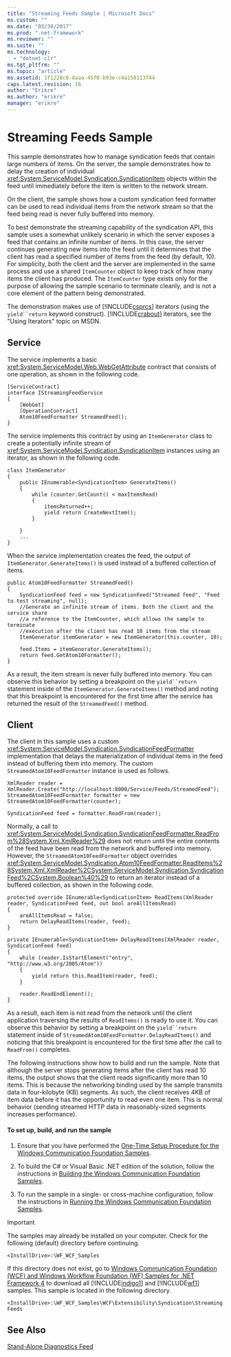 ```yaml
---
title: "Streaming Feeds Sample | Microsoft Docs"
ms.custom: ""
ms.date: "03/30/2017"
ms.prod: ".net-framework"
ms.reviewer: ""
ms.suite: ""
ms.technology: 
  - "dotnet-clr"
ms.tgt_pltfrm: ""
ms.topic: "article"
ms.assetid: 1f1228c0-daaa-45f0-b93e-c4a158113744
caps.latest.revision: 16
author: "Erikre"
ms.author: "erikre"
manager: "erikre"
---
```

# Streaming Feeds Sample
This sample demonstrates how to manage syndication feeds that contain large numbers of items. On the server, the sample demonstrates how to delay the creation of individual <xref:System.ServiceModel.Syndication.SyndicationItem> objects within the feed until immediately before the item is written to the network stream.  
  
 On the client, the sample shows how a custom syndication feed formatter can be used to read individual items from the network stream so that the feed being read is never fully buffered into memory.  
  
 To best demonstrate the streaming capability of the syndication API, this sample uses a somewhat unlikely scenario in which the server exposes a feed that contains an infinite number of items. In this case, the server continues generating new items into the feed until it determines that the client has read a specified number of items from the feed (by default, 10). For simplicity, both the client and the server are implemented in the same process and use a shared `ItemCounter` object to keep track of how many items the client has produced. The `ItemCounter` type exists only for the purpose of allowing the sample scenario to terminate cleanly, and is not a core element of the pattern being demonstrated.  
  
 The demonstration makes use of [!INCLUDE[csprcs](../../../../includes/csprcs-md.md)] iterators (using the `yield``return` keyword construct). [!INCLUDE[crabout](../../../../includes/crabout-md.md)] iterators, see the "Using Iterators" topic on MSDN.  
  
## Service  
 The service implements a basic <xref:System.ServiceModel.Web.WebGetAttribute> contract that consists of one operation, as shown in the following code.  
  
```  
[ServiceContract]  
interface IStreamingFeedService  
{  
    [WebGet]  
    [OperationContract]  
    Atom10FeedFormatter StreamedFeed();  
}  
```  
  
 The service implements this contract by using an `ItemGenerator` class to create a potentially infinite stream of <xref:System.ServiceModel.Syndication.SyndicationItem> instances using an iterator, as shown in the following code.  
  
```  
class ItemGenerator  
{  
    public IEnumerable<SyndicationItem> GenerateItems()  
    {  
        while (counter.GetCount() < maxItemsRead)  
        {  
            itemsReturned++;  
            yield return CreateNextItem();  
        }  
  
    }  
    ...  
}  
```  
  
 When the service implementation creates the feed, the output of `ItemGenerator.GenerateItems()` is used instead of a buffered collection of items.  
  
```  
public Atom10FeedFormatter StreamedFeed()  
{  
    SyndicationFeed feed = new SyndicationFeed("Streamed feed", "Feed to test streaming", null);  
    //Generate an infinite stream of items. Both the client and the service share  
    //a reference to the ItemCounter, which allows the sample to terminate  
    //execution after the client has read 10 items from the stream  
    ItemGenerator itemGenerator = new ItemGenerator(this.counter, 10);  
  
    feed.Items = itemGenerator.GenerateItems();  
    return feed.GetAtom10Formatter();  
}  
```  
  
 As a result, the item stream is never fully buffered into memory. You can observe this behavior by setting a breakpoint on the `yield``return` statement inside of the `ItemGenerator.GenerateItems()` method and noting that this breakpoint is encountered for the first time after the service has returned the result of the `StreamedFeed()` method.  
  
## Client  
 The client in this sample uses a custom <xref:System.ServiceModel.Syndication.SyndicationFeedFormatter> implementation that delays the materialization of individual items in the feed instead of buffering them into memory. The custom `StreamedAtom10FeedFormatter` instance is used as follows.  
  
```  
XmlReader reader = XmlReader.Create("http://localhost:8000/Service/Feeds/StreamedFeed");  
StreamedAtom10FeedFormatter formatter = new StreamedAtom10FeedFormatter(counter);  
  
SyndicationFeed feed = formatter.ReadFrom(reader);  
```  
  
 Normally, a call to <xref:System.ServiceModel.Syndication.SyndicationFeedFormatter.ReadFrom%28System.Xml.XmlReader%29> does not return until the entire contents of the feed have been read from the network and buffered into memory. However, the `StreamedAtom10FeedFormatter` object overrides <xref:System.ServiceModel.Syndication.Atom10FeedFormatter.ReadItems%28System.Xml.XmlReader%2CSystem.ServiceModel.Syndication.SyndicationFeed%2CSystem.Boolean%40%29> to return an iterator instead of a buffered collection, as shown in the following code.  
  
```  
protected override IEnumerable<SyndicationItem> ReadItems(XmlReader reader, SyndicationFeed feed, out bool areAllItemsRead)  
{  
    areAllItemsRead = false;  
    return DelayReadItems(reader, feed);  
}  
  
private IEnumerable<SyndicationItem> DelayReadItems(XmlReader reader, SyndicationFeed feed)  
{  
    while (reader.IsStartElement("entry", "http://www.w3.org/2005/Atom"))  
    {  
        yield return this.ReadItem(reader, feed);  
    }  
  
    reader.ReadEndElement();  
}  
```  
  
 As a result, each item is not read from the network until the client application traversing the results of `ReadItems()` is ready to use it. You can observe this behavior by setting a breakpoint on the `yield``return` statement inside of `StreamedAtom10FeedFormatter.DelayReadItems()` and noticing that this breakpoint is encountered for the first time after the call to `ReadFrom()` completes.  
  
 The following instructions show how to build and run the sample. Note that although the server stops generating items after the client has read 10 items, the output shows that the client reads significantly more than 10 items. This is because the networking binding used by the sample transmits data in four-kilobyte (KB) segments. As such, the client receives 4KB of item data before it has the opportunity to read even one item. This is normal behavior (sending streamed HTTP data in reasonably-sized segments increases performance).  
  
#### To set up, build, and run the sample  
  
1.  Ensure that you have performed the [One-Time Setup Procedure for the Windows Communication Foundation Samples](../../../../docs/framework/wcf/samples/one-time-setup-procedure-for-the-wcf-samples.md).  
  
2.  To build the C# or Visual Basic .NET edition of the solution, follow the instructions in [Building the Windows Communication Foundation Samples](../../../../docs/framework/wcf/samples/building-the-samples.md).  
  
3.  To run the sample in a single- or cross-machine configuration, follow the instructions in [Running the Windows Communication Foundation Samples](../../../../docs/framework/wcf/samples/running-the-samples.md).  
  
> [!IMPORTANT]
>  The samples may already be installed on your computer. Check for the following (default) directory before continuing.  
>   
>  `<InstallDrive>:\WF_WCF_Samples`  
>   
>  If this directory does not exist, go to [Windows Communication Foundation (WCF) and Windows Workflow Foundation (WF) Samples for .NET Framework 4](http://go.microsoft.com/fwlink/?LinkId=150780) to download all [!INCLUDE[indigo1](../../../../includes/indigo1-md.md)] and [!INCLUDE[wf1](../../../../includes/wf1-md.md)] samples. This sample is located in the following directory.  
>   
>  `<InstallDrive>:\WF_WCF_Samples\WCF\Extensibility\Syndication\StreamingFeeds`  
  
## See Also  
 [Stand-Alone Diagnostics Feed](../../../../docs/framework/wcf/samples/stand-alone-diagnostics-feed-sample.md)
